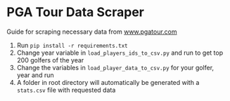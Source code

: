 <h1>PGA Tour Data Scraper</h1>

Guide for scraping necessary data from www.pgatour.com

<ol>
    <li>Run <code>pip install -r requirements.txt</code></li>
    <li>Change year variable in <code>load_players_ids_to_csv.py</code> and run to get top 200 golfers of the year</li>
    <li>Change the variables in <code>load_player_data_to_csv.py</code> for your golfer, year and run</li>
    <li>A folder in root directory will automatically be generated with a <code>stats.csv</code> file with requested data</li>
</ol>